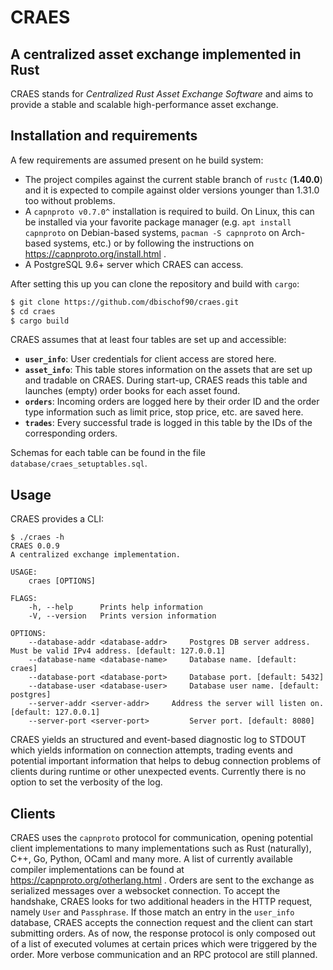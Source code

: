 
# CRAES 
## A centralized asset exchange implemented in Rust
CRAES stands for _Centralized Rust Asset Exchange Software_ and aims to provide a stable and scalable high-performance asset exchange. 

## Installation and requirements
A few requirements are assumed present on he build system:
- The project compiles against the current stable branch of `rustc` (**1.40.0**) and it is expected to compile against older versions younger than 1.31.0 too without problems.
- A `capnproto v0.7.0^` installation is required to build. On Linux, this can be installed via your favorite package manager (e.g. `apt install capnproto` on Debian-based systems, `pacman -S capnproto` on Arch-based systems, etc.) or by following the instructions on https://capnproto.org/install.html .
- A PostgreSQL 9.6+ server which CRAES can access.

After setting this up you can clone the repository and build with `cargo`:
```bash
$ git clone https://github.com/dbischof90/craes.git
$ cd craes
$ cargo build
```

CRAES assumes that at least four tables are set up and accessible: 
- **`user_info`**: User credentials for client access are stored here.
-  **`asset_info`**: This table stores information on the assets that are set up and tradable on CRAES. During start-up, CRAES reads this table and launches (empty) order books for each asset found.
- **`orders`**:  Incoming orders are logged here by their order ID and the order type information such as limit price, stop price, etc. are saved here.
- **`trades`**: Every successful trade is logged in this table by the IDs of the corresponding orders. 

Schemas for each table can be found in the file `database/craes_setuptables.sql`. 

## Usage
CRAES provides a CLI:
```
$ ./craes -h
CRAES 0.0.9
A centralized exchange implementation.

USAGE:
    craes [OPTIONS]

FLAGS:
    -h,	--help		Prints help information
    -V,	--version 	Prints version information

OPTIONS:
	--database-addr <database-addr> 	Postgres DB server address. Must be valid IPv4 address. [default: 127.0.0.1]
	--database-name <database-name>		Database name. [default: craes]
	--database-port	<database-port>		Database port. [default: 5432]
	--database-user	<database-user>		Database user name. [default: postgres]
	--server-addr <server-addr>		Address the server will listen on. [default: 127.0.0.1]
	--server-port <server-port> 		Server port. [default: 8080]
```

CRAES yields an structured and event-based diagnostic log to STDOUT which yields information on connection attempts, trading events and potential important information that helps to debug connection problems of clients during runtime or other unexpected events. Currently there is no option to set the verbosity of the log.

## Clients
CRAES uses the `capnproto` protocol for communication, opening potential client implementations to many implementations such as Rust (naturally), C++, Go, Python, OCaml and many more. A list of currently available compiler implementations can be found at https://capnproto.org/otherlang.html . 
Orders are sent to the exchange as serialized messages over a websocket connection. To accept the handshake, CRAES looks for two additional headers in the HTTP request, namely `User` and `Passphrase`. If those match an entry in the `user_info` database, CRAES accepts the connection request and the client can start submitting orders. As of now, the response protocol is only composed out of a list of executed volumes at certain prices which were triggered by the order.
More verbose communication and an RPC protocol are still planned.
